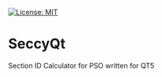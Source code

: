 [![License: MIT](https://img.shields.io/badge/License-MIT-yellow.svg)](https://opensource.org/licenses/MIT)

# SeccyQt
Section ID Calculator for PSO written for QT5
